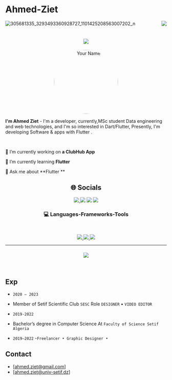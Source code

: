 # Ahmed-Ziet
![305681335_3293493360928727_1101425208563007202_n](https://github.com/zietahmed19/AhmedZiet/assets/81768958/e9a726ba-d5e8-48f4-aed4-6e952d80aabf)
<img align="right" src="https://visitor-badge.laobi.icu/badge?page_id=salesp07.salesp07" />

<h1 align="center">
    <img src="https://readme-typing-svg.herokuapp.com/?font=Righteous&size=35&center=true&vCenter=true&width=500&height=70&duration=4000&lines=Hi+There!+👋;+I'm+Ahmed+Ziet;" />
</h1>
<p align="center">
    
  <img src="https://github.com/zietahmed19/zietahmed19/blob/main/android.gif" width="200" height="200" alt="Your Name" style="border-radius: 50%;">
</p>

**I'm Ahmed Ziet** - I'm a  developer, currently,MSc student Data engineering and web technologies, and I'm so interested in Dart/Flutter, Presently, I'm developing Software & apps with Flutter  .


<br/>

<div align="left">
 
 🔭 I’m currently working on **a ClubHub App**
 
 🌱 I’m currently learning **Flutter**

 💬 Ask me about **Flutter **
 
 </div>
 <h2 align="center">🌐 Socials</h2>

<div align="center"> 
 <div> 
  <a href="https://www.behance.net/darkstarshaco" target="_blank"><img src="https://img.shields.io/badge/Behance-053eff?style=for-the-badge&logo=behance&logoColor=white" target="_blank"</a>
  <a href="https://www.instagram.com/ziet_ahmed/" target="_blank"><img src="https://img.shields.io/badge/-Instagram-962FBF?style=for-the-badge&logo=instagram&logoColor=white" target="_blank"></a>
 	<a href="https://www.facebook.com/ahmed.ziet.50/" target="_blank">
    <img src="https://img.shields.io/badge/Facebook-4267B2?style=for-the-badge&logo=facebook&logoColor=white" target="_blank"></a>
  <a href = "mailto:ahmed.ziet@gmail.com>
    <img src="https://img.shields.io/badge/-Gmail-BB001B?style=for-the-badge&logo=gmail&logoColor=white" target="_blank"></a>
  <a href="https://www.linkedin.com/in/ahmed-ziet/" target="_blank">
    <img src="https://img.shields.io/badge/-LinkedIn-%230077B5?style=for-the-badge&logo=linkedin&logoColor=white" target="_blank"></a> 
  
</div>
</div>

 
 
<h3 align="center"> 💻  Languages-Frameworks-Tools </h3>
<br/>
<p align="center">
  <a href="https://skillicons.dev">
    <img src="https://skillicons.dev/icons?i=androidstudio,flutter,dart,css,html,bootstrap,js,php,mysql,py,r,cpp" />
    <img src="https://skillicons.dev/icons?i=git,docker,postman,github" />
    <img src="https://skillicons.dev/icons?i=xd,figma,ps,ai,pr,ae" />
  </a>
</p>

<hr/>

<h3 align="center">
    <img src="https://readme-typing-svg.herokuapp.com/?font=Righteous&size=25&center=true&vCenter=true&width=500&height=70&duration=4000&lines=Thanks+for+visiting!+✌️;+Shoot+me+a+message+on+Linkedin!;I'm+always+down+to+collab+:)">
</h3>

<br/>


## Exp
* `2020 – 2023`
 - Member of Setif Scientific Club `SESC` Role `DESIGNER` • `VIDEO EDITOR`
* `2019-2022`
 - Bachelor’s degree in Computer Science At `Faculty of Science Setif Algeria`
* `2019–2022`
  -`Freelancer • Graphic Designer •`
## Contact
* [ahmed.ziet@gmail.com]
* [ahmed.ziet@univ-setif.dz]
